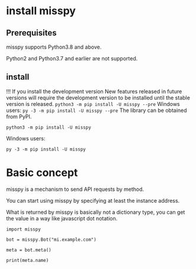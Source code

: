 # install misspy
## Prerequisites
misspy supports Python3.8 and above.

Python2 and Python3.7 and earlier are not supported.
## install

!!! If you install the development version
    New features released in future versions will require the development version to be installed until the stable version is released.
    ```
    python3 -m pip install -U misspy --pre
    ```
    Windows users:
    ```
    py -3 -m pip install -U misspy --pre
    ```
The library can be obtained from PyPI.
```
python3 -m pip install -U misspy
```
Windows users:
```
py -3 -m pip install -U misspy
```

# Basic concept
misspy is a mechanism to send API requests by method.

You can start using misspy by specifying at least the instance address.

What is returned by misspy is basically not a dictionary type, you can get the value in a way like javascript dot notation.
```
import misspy

bot = misspy.Bot("mi.example.com")

meta = bot.meta()

print(meta.name)
```